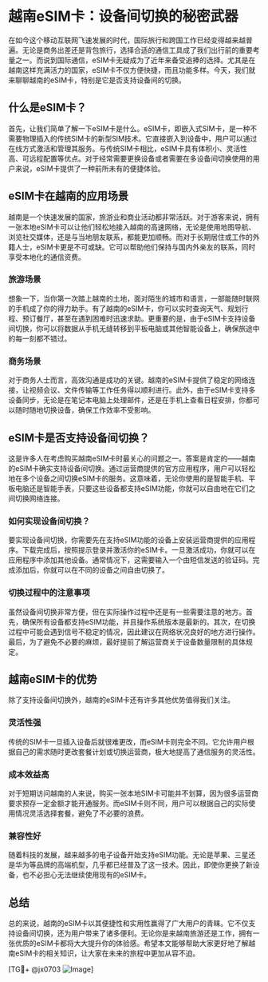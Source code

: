 # 越南eSIM卡：设备间切换的秘密武器

在如今这个移动互联网飞速发展的时代，国际旅行和跨国工作已经变得越来越普遍。无论是商务出差还是背包旅行，选择合适的通信工具成了我们出行前的重要考量之一。而说到国际通信，eSIM卡无疑成为了近年来备受追捧的选择。尤其是在越南这样充满活力的国家，eSIM卡不仅方便快捷，而且功能多样。今天，我们就来聊聊越南的eSIM卡，特别是它是否支持设备间的切换。

## 什么是eSIM卡？

首先，让我们简单了解一下eSIM卡是什么。eSIM卡，即嵌入式SIM卡，是一种不需要物理插入的传统SIM卡的新型SIM技术。它直接嵌入到设备中，用户可以通过在线方式激活和管理其服务。与传统SIM卡相比，eSIM卡具有体积小、灵活性高、可远程配置等优点。对于经常需要更换设备或者需要在多设备间切换使用的用户来说，eSIM卡提供了一种前所未有的便捷体验。

## eSIM卡在越南的应用场景

越南是一个快速发展的国家，旅游业和商业活动都非常活跃。对于游客来说，拥有一张本地eSIM卡可以让他们轻松地接入越南的高速网络，无论是使用地图导航、浏览社交媒体，还是与当地朋友联系，都能更加顺畅。而对于长期居住或工作的外籍人士，eSIM卡更是不可或缺。它可以帮助他们保持与国内外亲友的联系，同时享受本地化的通信资费。

### 旅游场景

想象一下，当你第一次踏上越南的土地，面对陌生的城市和语言，一部能随时联网的手机成了你的得力助手。有了越南的eSIM卡，你可以实时查询天气、规划行程、预订餐厅，甚至在遇到困难时迅速求助。更重要的是，由于eSIM卡支持设备间切换，你可以将数据从手机无缝转移到平板电脑或其他智能设备上，确保旅途中的每一刻都不错过。

### 商务场景

对于商务人士而言，高效沟通是成功的关键。越南的eSIM卡提供了稳定的网络连接，让视频会议、文件传输等工作任务得以顺利进行。此外，由于eSIM卡支持多设备同步，无论是在笔记本电脑上处理邮件，还是在手机上查看日程安排，你都可以随时随地切换设备，确保工作效率不受影响。

## eSIM卡是否支持设备间切换？

这是许多人在考虑购买越南eSIM卡时最关心的问题之一。答案是肯定的——越南的eSIM卡确实支持设备间切换。通过运营商提供的官方应用程序，用户可以轻松地在多个设备之间切换eSIM卡的服务。这意味着，无论你使用的是智能手机、平板电脑还是智能手表，只要这些设备都支持eSIM功能，你就可以自由地在它们之间切换网络连接。

### 如何实现设备间切换？

要实现设备间切换，你需要先在支持eSIM功能的设备上安装运营商提供的应用程序。下载完成后，按照提示登录并激活你的eSIM卡。一旦激活成功，你就可以在应用程序中添加其他设备。通常情况下，这需要输入一个由短信发送的验证码。完成添加后，你就可以在不同的设备之间自由切换了。

### 切换过程中的注意事项

虽然设备间切换非常方便，但在实际操作过程中还是有一些需要注意的地方。首先，确保所有设备都支持eSIM功能，并且操作系统版本是最新的。其次，在切换过程中可能会遇到信号不稳定的情况，因此建议在网络状况良好的地方进行操作。最后，为了避免不必要的麻烦，最好提前了解运营商关于设备数量限制的具体规定。

## 越南eSIM卡的优势

除了支持设备间切换外，越南的eSIM卡还有许多其他优势值得我们关注。

### 灵活性强

传统的SIM卡一旦插入设备后就很难更改，而eSIM卡则完全不同。它允许用户根据自己的需求随时更改套餐计划或切换运营商，极大地提高了通信服务的灵活性。

### 成本效益高

对于短期访问越南的人来说，购买一张本地SIM卡可能并不划算，因为很多运营商要求预存一定金额才能开通服务。而eSIM卡则不同，用户可以根据自己的实际使用情况灵活选择套餐，避免了不必要的浪费。

### 兼容性好

随着科技的发展，越来越多的电子设备开始支持eSIM功能。无论是苹果、三星还是华为等品牌的高端机型，几乎都已经普及了这一技术。因此，即使你更换了新设备，也不必担心无法继续使用现有的eSIM卡。

## 总结

总的来说，越南的eSIM卡以其便捷性和实用性赢得了广大用户的青睐。它不仅支持设备间切换，还为用户带来了诸多便利。无论你是来越南旅游还是工作，拥有一张优质的eSIM卡都将大大提升你的体验感。希望本文能够帮助大家更好地了解越南eSIM卡的相关知识，让大家在未来的旅程中更加从容不迫。

[TG💪+ @jx0703 ![Image](https://github.com/user-attachments/assets/dbca1d08-cadb-493c-b0ec-ad6f7a83f270)]